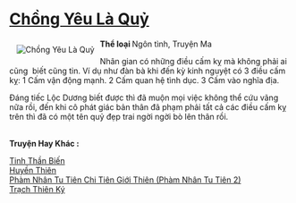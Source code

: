 <a href="https://utruyen.com/chong-yeu-la-quy/19236/" title="Chồng Yêu Là Quỷ"><h1>Chồng Yêu Là Quỷ</h1></a><div style="display:table"><img align="right" style="float: left; padding: 10px;" src="https://utruyen.com/images/story/200x260/chong-yeu-la-quy.jpg" alt="Chồng Yêu Là Quỷ"><b>Thể loại </b>Ngôn tình, Truyện Ma<p></p>Nhân gian có những điều cấm kỵ mà không phải ai cũng  biết cũng tin. Ví dụ như đàn bà khi đến kỳ kinh nguyệt có 3 điều cấm kỵ: 1 Cấm vận động mạnh. 2 Cấm quan hệ tình dục. 3 Cấm vào nghĩa địa.<p></p>Đáng tiếc Lộc Dương biết được thì đã muộn mọi việc không thể cứu vãng nữa rồi, đến khi cô phát giác bản thân đã phạm phải tất cả các điều cấm kỵ trên thì đã có một tên quỷ đẹp trai ngời ngời bò lên thân rồi.</div><p><br><b>Truyện Hay Khác :</b></p><a href="https://utruyen.com/tinh-than-bien/331/" alt="Tinh Thần Biến">Tinh Thần Biến</a><br/><a href="https://truyenhot2020.wordpress.com/2019/12/11/huyen-thien/" alt="Huyền Thiên">Huyền Thiên</a><br/><a href="https://github.com/quanluxury/truyenhot/tree/master/truyenhay/17517/" alt="Phàm Nhân Tu Tiên Chi Tiên Giới Thiên (Phàm Nhân Tu Tiên 2)">Phàm Nhân Tu Tiên Chi Tiên Giới Thiên (Phàm Nhân Tu Tiên 2)</a><br/><a href="https://truyenhot2020.wordpress.com/2019/12/11/trach-thien-ky/" alt="Trạch Thiên Ký">Trạch Thiên Ký</a><br/>